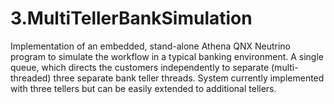 # 3.MultiTellerBankSimulation
Implementation of an embedded, stand-alone Athena QNX Neutrino program to simulate the workflow in a typical  banking environment. A single queue, which directs the customers independently to separate (multi-threaded) three separate bank teller threads. System currently implemented with three tellers but can be easily extended to additional tellers.
